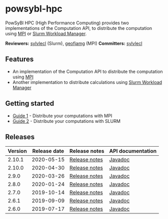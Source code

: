 # powsybl-hpc
PowSyBl HPC (High Performance Computing) provides two implementations of the Computation API, to distribute the computation using [MPI](https://www.open-mpi.org) or [Slurm Workload Manager](https://slurm.schedmd.com).

**Reviewers:** [sylvlecl](https://github.com/sylvlecl) (Slurm), [geofjamg](https://github.com/geofjamg) (MPI)
**Committers:** [sylvlecl](https://github.com/sylvlecl)

## Features

- An implementation of the Computation API to distribute the computation using [MPI](https://www.open-mpi.org) 
- Another implementation to distribute calculations using [Slurm Workload Manager](https://slurm.schedmd.com)

## Getting started

- [Guide 1](TOTO) - Distribute your computations with MPI
- [Guide 2](TOTO) - Distribute your computations with SLURM

## Releases

| Version | Release date | Release notes | API documentation |
| ------- | ------------ | ------------- | ----------------- |
| 2.10.1 | 2020-05-15 | [Release notes](https://github.com/powsybl/powsybl-hpc/releases/tag/v2.10.1) | [Javadoc](https://javadoc.io/doc/com.powsybl/powsybl-hpc/2.10.1/index.html) |
| 2.10.0 | 2020-04-30 | [Release notes](https://github.com/powsybl/powsybl-hpc/releases/tag/v2.10.0) | [Javadoc](https://javadoc.io/doc/com.powsybl/powsybl-hpc/2.10.0/index.html) |
| 2.9.0 | 2020-03-26 | [Release notes](https://github.com/powsybl/powsybl-hpc/releases/tag/v2.9.0) | [Javadoc](https://javadoc.io/doc/com.powsybl/powsybl-hpc/2.9.0/index.html) |
| 2.8.0 | 2020-01-24 | [Release notes](https://github.com/powsybl/powsybl-hpc/releases/tag/v2.8.0) | [Javadoc](https://javadoc.io/doc/com.powsybl/powsybl-hpc/2.8.0/index.html) |
| 2.7.0 | 2019-10-14 | [Release notes](https://github.com/powsybl/powsybl-hpc/releases/tag/v2.7.0) | [Javadoc](https://javadoc.io/doc/com.powsybl/powsybl-hpc/2.7.0/index.html) |
| 2.6.1 | 2019-09-09 | [Release notes](https://github.com/powsybl/powsybl-hpc/releases/tag/v2.6.1) | [Javadoc](https://javadoc.io/doc/com.powsybl/powsybl-hpc/2.6.1/index.html) |
| 2.6.0 | 2019-07-17 | [Release notes](https://github.com/powsybl/powsybl-hpc/releases/tag/v2.6.0) | [Javadoc](https://javadoc.io/doc/com.powsybl/powsybl-hpc/2.6.0/index.html) |
